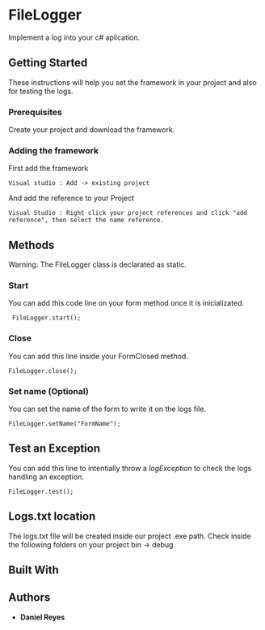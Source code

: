 # FileLogger

Implement a log into your c# aplication.

## Getting Started

These instructions will help you set the framework in your project and also for testing the logs.

### Prerequisites

Create your project and download the framework.

### Adding the framework

First add the framework 

```
Visual studio : Add -> existing project
```

And add the reference to your Project

```
Visual Studio : Right click your project references and click "add reference", then select the name reference.  
```

## Methods
Warning: The FileLogger class is declarated as static.

### Start 

You can add this code line on your form method once it is inicializated.

```
 FileLogger.start();
```

### Close

You can add this line inside your FormClosed method.

```
FileLogger.close();
```
### Set name (Optional)

You can set the name of the form to write it on the logs file.

```
FileLogger.setName("FormName");
```
## Test an Exception
You can add this line to intentially throw a *logException* to check the logs handling an exception.

```
FileLogger.test();
```
## Logs.txt location
The logs.txt file will be created inside our project .exe path.
Check inside the following folders on your project bin -> debug 

## Built With

## Authors

* **Daniel Reyes** 
